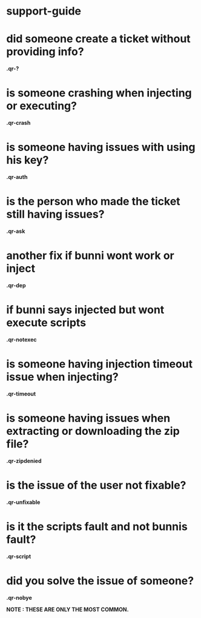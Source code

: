 # support-guide

# did someone create a ticket without providing info?
**.qr-?**

# is someone crashing when injecting or executing?
**.qr-crash**

# is someone having issues with using his key?
**.qr-auth**

# is the person who made the ticket still having issues?
**.qr-ask**

# another fix if bunni wont work or inject
**.qr-dep**

# if bunni says injected but wont execute scripts
**.qr-notexec**

# is someone having injection timeout issue when injecting?
**.qr-timeout**

# is someone having issues when extracting or downloading the zip file?
**.qr-zipdenied**

# is the issue of the user not fixable?
**.qr-unfixable**

# is it the scripts fault and not bunnis fault?
**.qr-script**

# did you solve the issue of someone?
**.qr-nobye**


**NOTE : THESE ARE ONLY THE MOST COMMON.**
